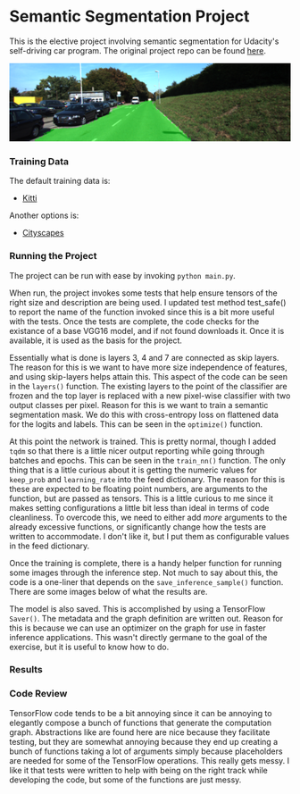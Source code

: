 # Semantic Segmentation Project

This is the elective project involving semantic segmentation for Udacity's 
self-driving car program.  The original project repo can be found 
[here](https://github.com/udacity/CarND-Semantic-Segmentation).

![Example image](/images/example.png)



### Training Data

The default training data is:

 * [Kitti](http://www.cvlibs.net/datasets/kitti/eval_road.php)


Another options is:

 * [Cityscapes](https://www.cityscapes-dataset.com/)



### Running the Project

The project can be run with ease by invoking `python main.py`.

When run, the project invokes some tests that help ensure tensors of the 
right size and description are being used.  I updated test method test_safe()
to report the name of the function invoked since this is a bit more useful
with the tests.  Once the tests are complete, the code checks for the existance 
of a base VGG16 model, and if not found downloads it.  Once it is available,
it is used as the basis for the project.  

Essentially what is done is layers 3, 4 and 7 are connected as skip layers.  The
reason for this is we want to have more size independence of features, and using
skip-layers helps attain this.  This aspect of the code can be seen in the 
`layers()` function.  The existing layers to the point of the classifier are 
frozen and the top layer is replaced with a new pixel-wise classifier with two 
output classes per pixel.  Reason for this is we want to train a semantic segmentation
mask.  We do this with cross-entropy loss on flattened data for the logits 
and labels.  This can be seen in the `optimize()` function.

At this point the network is trained.  This is pretty normal, though I added `tqdm` 
so that there is a little nicer output reporting while going through batches and 
epochs.  This can be seen in the `train_nn()` function.  The only thing that is a 
little curious about it is getting the numeric values for `keep_prob` and 
`learning_rate` into the feed dictionary.  The reason for this is these are expected
to be floating point numbers, are arguments to the function, but are passed as tensors.  This
is a little curious to me since it makes setting configurations a little bit less than
ideal in terms of code cleanliness.  To overcode this, we need to either add *more* 
arguments to the already excessive functions, or significantly change how the 
tests are written to accommodate.  I don't like it, but I put them as configurable
values in the feed dictionary.

Once the training is complete, there is a handy helper function for running some
images through the inference step.  Not much to say about this, the code is a one-liner 
that depends on the `save_inference_sample()` function.  There are some images below
of what the results are.

The model is also saved.  This is accomplished by using a TensorFlow `Saver()`.  The
metadata and the graph definition are written out.  Reason for this is because we
can use an optimizer on the graph for use in faster inference applications.  This wasn't
directly germane to the goal of the exercise, but it is useful to know how to do.



### Results



### Code Review

TensorFlow code tends to be a bit annoying since it can be annoying to elegantly
compose a bunch of functions that generate the computation graph.  Abstractions
like are found here are nice because they facilitate testing, but they are somewhat
annoying because they end up creating a bunch of functions taking a lot of arguments 
simply because placeholders are needed for some of the TensorFlow operations.  This
really gets messy.  I like it that tests were written to help with being on the 
right track while developing the code, but some of the functions are just messy.

